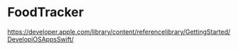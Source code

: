 # FoodTracker
https://developer.apple.com/library/content/referencelibrary/GettingStarted/DevelopiOSAppsSwift/
